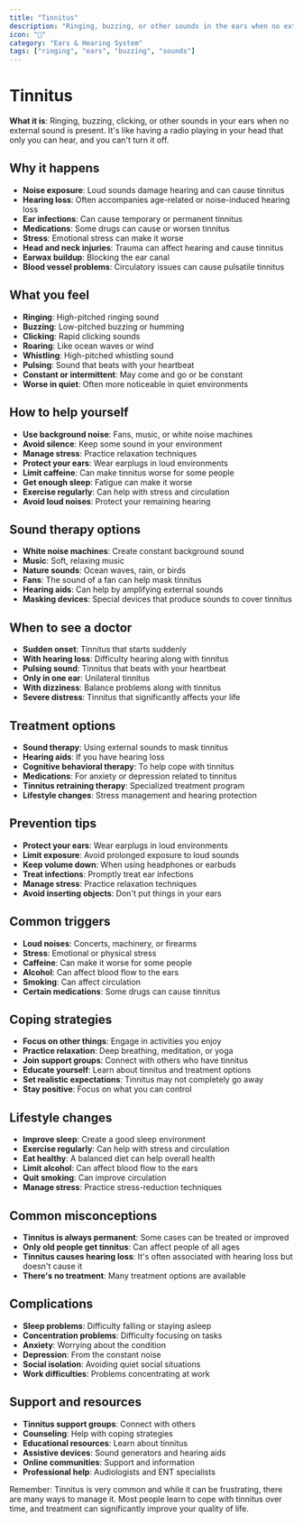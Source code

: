 ```yaml
---
title: "Tinnitus"
description: "Ringing, buzzing, or other sounds in the ears when no external sound is present"
icon: "🔔"
category: "Ears & Hearing System"
tags: ["ringing", "ears", "buzzing", "sounds"]
---
```


# Tinnitus

**What it is**: Ringing, buzzing, clicking, or other sounds in your ears when no external sound is present. It's like having a radio playing in your head that only you can hear, and you can't turn it off.

## Why it happens

- **Noise exposure**: Loud sounds damage hearing and can cause tinnitus
- **Hearing loss**: Often accompanies age-related or noise-induced hearing loss
- **Ear infections**: Can cause temporary or permanent tinnitus
- **Medications**: Some drugs can cause or worsen tinnitus
- **Stress**: Emotional stress can make it worse
- **Head and neck injuries**: Trauma can affect hearing and cause tinnitus
- **Earwax buildup**: Blocking the ear canal
- **Blood vessel problems**: Circulatory issues can cause pulsatile tinnitus

## What you feel

- **Ringing**: High-pitched ringing sound
- **Buzzing**: Low-pitched buzzing or humming
- **Clicking**: Rapid clicking sounds
- **Roaring**: Like ocean waves or wind
- **Whistling**: High-pitched whistling sound
- **Pulsing**: Sound that beats with your heartbeat
- **Constant or intermittent**: May come and go or be constant
- **Worse in quiet**: Often more noticeable in quiet environments

## How to help yourself

- **Use background noise**: Fans, music, or white noise machines
- **Avoid silence**: Keep some sound in your environment
- **Manage stress**: Practice relaxation techniques
- **Protect your ears**: Wear earplugs in loud environments
- **Limit caffeine**: Can make tinnitus worse for some people
- **Get enough sleep**: Fatigue can make it worse
- **Exercise regularly**: Can help with stress and circulation
- **Avoid loud noises**: Protect your remaining hearing

## Sound therapy options

- **White noise machines**: Create constant background sound
- **Music**: Soft, relaxing music
- **Nature sounds**: Ocean waves, rain, or birds
- **Fans**: The sound of a fan can help mask tinnitus
- **Hearing aids**: Can help by amplifying external sounds
- **Masking devices**: Special devices that produce sounds to cover tinnitus

## When to see a doctor

- **Sudden onset**: Tinnitus that starts suddenly
- **With hearing loss**: Difficulty hearing along with tinnitus
- **Pulsing sound**: Tinnitus that beats with your heartbeat
- **Only in one ear**: Unilateral tinnitus
- **With dizziness**: Balance problems along with tinnitus
- **Severe distress**: Tinnitus that significantly affects your life

## Treatment options

- **Sound therapy**: Using external sounds to mask tinnitus
- **Hearing aids**: If you have hearing loss
- **Cognitive behavioral therapy**: To help cope with tinnitus
- **Medications**: For anxiety or depression related to tinnitus
- **Tinnitus retraining therapy**: Specialized treatment program
- **Lifestyle changes**: Stress management and hearing protection

## Prevention tips

- **Protect your ears**: Wear earplugs in loud environments
- **Limit exposure**: Avoid prolonged exposure to loud sounds
- **Keep volume down**: When using headphones or earbuds
- **Treat infections**: Promptly treat ear infections
- **Manage stress**: Practice relaxation techniques
- **Avoid inserting objects**: Don't put things in your ears

## Common triggers

- **Loud noises**: Concerts, machinery, or firearms
- **Stress**: Emotional or physical stress
- **Caffeine**: Can make it worse for some people
- **Alcohol**: Can affect blood flow to the ears
- **Smoking**: Can affect circulation
- **Certain medications**: Some drugs can cause tinnitus

## Coping strategies

- **Focus on other things**: Engage in activities you enjoy
- **Practice relaxation**: Deep breathing, meditation, or yoga
- **Join support groups**: Connect with others who have tinnitus
- **Educate yourself**: Learn about tinnitus and treatment options
- **Set realistic expectations**: Tinnitus may not completely go away
- **Stay positive**: Focus on what you can control

## Lifestyle changes

- **Improve sleep**: Create a good sleep environment
- **Exercise regularly**: Can help with stress and circulation
- **Eat healthy**: A balanced diet can help overall health
- **Limit alcohol**: Can affect blood flow to the ears
- **Quit smoking**: Can improve circulation
- **Manage stress**: Practice stress-reduction techniques

## Common misconceptions

- **Tinnitus is always permanent**: Some cases can be treated or improved
- **Only old people get tinnitus**: Can affect people of all ages
- **Tinnitus causes hearing loss**: It's often associated with hearing loss but doesn't cause it
- **There's no treatment**: Many treatment options are available

## Complications

- **Sleep problems**: Difficulty falling or staying asleep
- **Concentration problems**: Difficulty focusing on tasks
- **Anxiety**: Worrying about the condition
- **Depression**: From the constant noise
- **Social isolation**: Avoiding quiet social situations
- **Work difficulties**: Problems concentrating at work

## Support and resources

- **Tinnitus support groups**: Connect with others
- **Counseling**: Help with coping strategies
- **Educational resources**: Learn about tinnitus
- **Assistive devices**: Sound generators and hearing aids
- **Online communities**: Support and information
- **Professional help**: Audiologists and ENT specialists

Remember: Tinnitus is very common and while it can be frustrating, there are many ways to manage it. Most people learn to cope with tinnitus over time, and treatment can significantly improve your quality of life.
